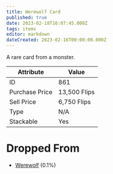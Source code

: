 ```yaml
---
title: Werewolf Card
published: true
date: 2023-02-18T16:07:45.000Z
tags: items
editor: markdown
dateCreated: 2023-02-16T00:00:00.000Z
---
```


A rare card from a monster.

|Attribute|Value|
|-|-|
|ID|861|
|Purchase Price|13,500 Flips|
|Sell Price|6,750 Flips|
|Type|N/A|
|Stackable|Yes|


# Dropped From
 * [Werewolf](/monsters/werewolf.md) (0.1%)
